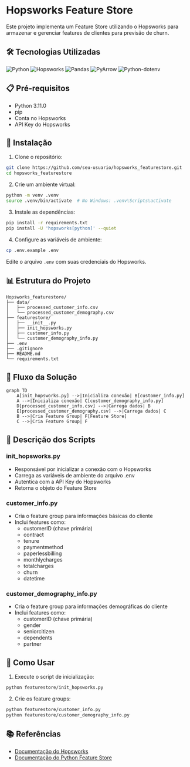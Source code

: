 # Hopsworks Feature Store

Este projeto implementa um Feature Store utilizando o Hopsworks para armazenar e gerenciar features de clientes para previsão de churn.

## 🛠️ Tecnologias Utilizadas

![Python](https://img.shields.io/badge/python-3670A0?style=for-the-badge&logo=python&logoColor=ffdd54)
![Hopsworks](https://img.shields.io/badge/Hopsworks-00A98F?style=for-the-badge&logo=hopsworks&logoColor=white)
![Pandas](https://img.shields.io/badge/pandas-%23150458.svg?style=for-the-badge&logo=pandas&logoColor=white)
![PyArrow](https://img.shields.io/badge/PyArrow-FF4B4B?style=for-the-badge&logo=apachearrow&logoColor=white)
![Python-dotenv](https://img.shields.io/badge/python--dotenv-000000?style=for-the-badge&logo=python&logoColor=white)

## 📋 Pré-requisitos

- Python 3.11.0
- pip
- Conta no Hopsworks
- API Key do Hopsworks

## 🔧 Instalação

1. Clone o repositório:
```bash
git clone https://github.com/seu-usuario/hopsworks_featurestore.git
cd hopsworks_featurestore
```

2. Crie um ambiente virtual:
```bash
python -m venv .venv
source .venv/bin/activate  # No Windows: .venv\Scripts\activate
```

3. Instale as dependências:
```bash
pip install -r requirements.txt
pip install -U 'hopsworks[python]' --quiet
```

4. Configure as variáveis de ambiente:
```bash
cp .env.example .env
```
Edite o arquivo `.env` com suas credenciais do Hopsworks.

## 📊 Estrutura do Projeto

```
Hopsworks_featurestore/
├── data/
│   ├── processed_customer_info.csv
│   └── processed_customer_demography.csv
├── featurestore/
│   ├── __init__.py
│   ├── init_hopsworks.py
│   ├── customer_info.py
│   └── customer_demography_info.py
├── .env
├── .gitignore
├── README.md
└── requirements.txt
```

## 🔄 Fluxo da Solução

```mermaid
graph TD
    A[init_hopsworks.py] -->|Inicializa conexão| B[customer_info.py]
    A -->|Inicializa conexão| C[customer_demography_info.py]
    D[processed_customer_info.csv] -->|Carrega dados| B
    E[processed_customer_demography.csv] -->|Carrega dados| C
    B -->|Cria Feature Group| F[Feature Store]
    C -->|Cria Feature Group| F
```

## 📝 Descrição dos Scripts

### init_hopsworks.py
- Responsável por inicializar a conexão com o Hopsworks
- Carrega as variáveis de ambiente do arquivo .env
- Autentica com a API Key do Hopsworks
- Retorna o objeto do Feature Store

### customer_info.py
- Cria o feature group para informações básicas do cliente
- Inclui features como:
  - customerID (chave primária)
  - contract
  - tenure
  - paymentmethod
  - paperlessbilling
  - monthlycharges
  - totalcharges
  - churn
  - datetime

### customer_demography_info.py
- Cria o feature group para informações demográficas do cliente
- Inclui features como:
  - customerID (chave primária)
  - gender
  - seniorcitizen
  - dependents
  - partner

## 🚀 Como Usar

1. Execute o script de inicialização:
```bash
python featurestore/init_hopsworks.py
```

2. Crie os feature groups:
```bash
python featurestore/customer_info.py
python featurestore/customer_demography_info.py
```

## 📚 Referências

- [Documentação do Hopsworks](https://docs.hopsworks.ai/)
- [Documentação do Python Feature Store](https://docs.hopsworks.ai/3.0/user_guides/fs/feature_group/python/)